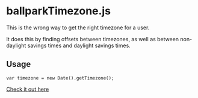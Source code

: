 ballparkTimezone.js
===================

This is the wrong way to get the right timezone for a user.

It does this by finding offsets between timezones, as well as
between non-daylight savings times and daylight savings times.

## Usage

    var timezone = new Date().getTimezone();

[Check it out here](www.notjam.es/ballparkTimezone.js/)
